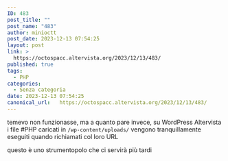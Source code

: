 ```yaml
---
ID: 483
post_title: ""
post_name: "483"
author: minioctt
post_date: 2023-12-13 07:54:25
layout: post
link: >
  https://octospacc.altervista.org/2023/12/13/483/
published: true
tags:
  - PHP
categories:
  - Senza categoria
date: 2023-12-13 07:54:25
canonical_url:   https://octospacc.altervista.org/2023/12/13/483/
---
```

<!-- wp:paragraph -->
<p>temevo non funzionasse, ma a quanto pare invece, su WordPress Altervista i file #PHP caricati in <code>/wp-content/uploads/</code> vengono tranquillamente eseguiti quando richiamati col loro URL</p>
<!-- /wp:paragraph -->

<!-- wp:paragraph -->
<p>questo è uno strumentopolo che ci servirà più tardi</p>
<!-- /wp:paragraph -->